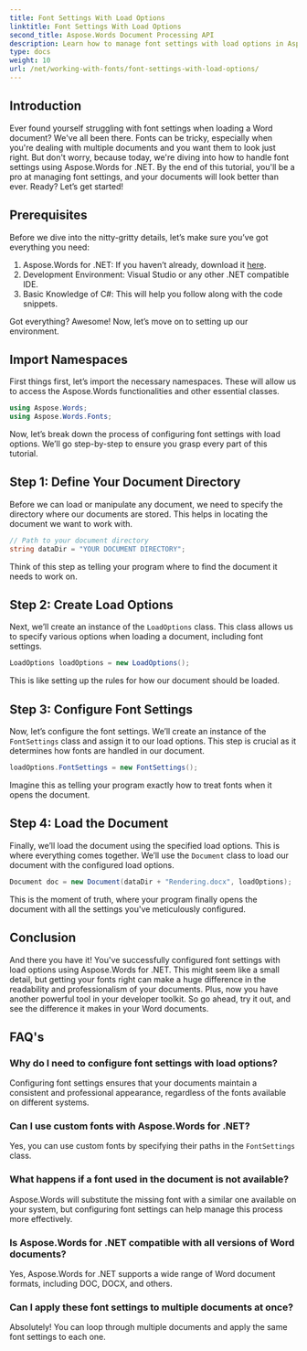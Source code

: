 ```yaml
---
title: Font Settings With Load Options
linktitle: Font Settings With Load Options
second_title: Aspose.Words Document Processing API
description: Learn how to manage font settings with load options in Aspose.Words for .NET. Step-by-step guide for developers to ensure consistent font appearance in Word documents.
type: docs
weight: 10
url: /net/working-with-fonts/font-settings-with-load-options/
---
```

## Introduction

Ever found yourself struggling with font settings when loading a Word document? We've all been there. Fonts can be tricky, especially when you're dealing with multiple documents and you want them to look just right. But don't worry, because today, we're diving into how to handle font settings using Aspose.Words for .NET. By the end of this tutorial, you'll be a pro at managing font settings, and your documents will look better than ever. Ready? Let’s get started!

## Prerequisites

Before we dive into the nitty-gritty details, let’s make sure you’ve got everything you need:

1. Aspose.Words for .NET: If you haven’t already, download it [here](https://releases.aspose.com/words/net/).
2. Development Environment: Visual Studio or any other .NET compatible IDE.
3. Basic Knowledge of C#: This will help you follow along with the code snippets.

Got everything? Awesome! Now, let’s move on to setting up our environment.

## Import Namespaces

First things first, let’s import the necessary namespaces. These will allow us to access the Aspose.Words functionalities and other essential classes.

```csharp
using Aspose.Words;
using Aspose.Words.Fonts;
```

Now, let’s break down the process of configuring font settings with load options. We’ll go step-by-step to ensure you grasp every part of this tutorial.

## Step 1: Define Your Document Directory

Before we can load or manipulate any document, we need to specify the directory where our documents are stored. This helps in locating the document we want to work with.

```csharp
// Path to your document directory
string dataDir = "YOUR DOCUMENT DIRECTORY";
```

Think of this step as telling your program where to find the document it needs to work on.

## Step 2: Create Load Options

Next, we’ll create an instance of the `LoadOptions` class. This class allows us to specify various options when loading a document, including font settings.

```csharp
LoadOptions loadOptions = new LoadOptions();
```

This is like setting up the rules for how our document should be loaded.

## Step 3: Configure Font Settings

Now, let’s configure the font settings. We’ll create an instance of the `FontSettings` class and assign it to our load options. This step is crucial as it determines how fonts are handled in our document.

```csharp
loadOptions.FontSettings = new FontSettings();
```

Imagine this as telling your program exactly how to treat fonts when it opens the document.

## Step 4: Load the Document

Finally, we’ll load the document using the specified load options. This is where everything comes together. We’ll use the `Document` class to load our document with the configured load options.

```csharp
Document doc = new Document(dataDir + "Rendering.docx", loadOptions);
```

This is the moment of truth, where your program finally opens the document with all the settings you've meticulously configured.

## Conclusion

And there you have it! You've successfully configured font settings with load options using Aspose.Words for .NET. This might seem like a small detail, but getting your fonts right can make a huge difference in the readability and professionalism of your documents. Plus, now you have another powerful tool in your developer toolkit. So go ahead, try it out, and see the difference it makes in your Word documents.

## FAQ's

### Why do I need to configure font settings with load options?
Configuring font settings ensures that your documents maintain a consistent and professional appearance, regardless of the fonts available on different systems.

### Can I use custom fonts with Aspose.Words for .NET?
Yes, you can use custom fonts by specifying their paths in the `FontSettings` class.

### What happens if a font used in the document is not available?
Aspose.Words will substitute the missing font with a similar one available on your system, but configuring font settings can help manage this process more effectively.

### Is Aspose.Words for .NET compatible with all versions of Word documents?
Yes, Aspose.Words for .NET supports a wide range of Word document formats, including DOC, DOCX, and others.

### Can I apply these font settings to multiple documents at once?
Absolutely! You can loop through multiple documents and apply the same font settings to each one.
